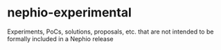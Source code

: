 # nephio-experimental
Experiments, PoCs, solutions, proposals, etc. that are not intended to be formally included in a Nephio release
